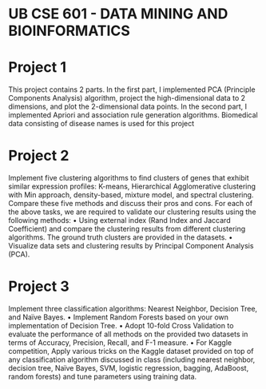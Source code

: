 # UB CSE 601 - DATA MINING AND BIOINFORMATICS

# Project 1

This project contains 2 parts. In the first part, I implemented PCA (Principle Components Analysis) algorithm, project the high-dimensional data to 2 dimensions, and plot the 2-dimensional data points. In the second part, I implemented Apriori and association rule generation algorithms. Biomedical data consisting of disease names is used for this project

# Project 2

Implement five clustering algorithms to find clusters of genes that exhibit similar expression profiles: K-means, Hierarchical Agglomerative clustering with Min approach, density-based, mixture model, and spectral clustering. Compare these five methods and discuss their pros and cons.
For each of the above tasks, we are required to validate our clustering results using the following methods:
• Using external index (Rand Index and Jaccard Coefficient) and compare the clustering results from different clustering algorithms. The ground truth clusters are provided in the datasets.
• Visualize data sets and clustering results by Principal Component Analysis (PCA). 

# Project 3

Implement three classification algorithms: Nearest Neighbor, Decision Tree, and Naïve Bayes.
• Implement Random Forests based on your own implementation of Decision Tree.
• Adopt 10-fold Cross Validation to evaluate the performance of all methods on the provided two datasets in terms of Accuracy, Precision, Recall, and F-1 measure.
• For Kaggle competition, Apply various tricks on the Kaggle dataset provided on top of any classification algorithm discussed in class (including nearest neighbor, decision tree, Naïve Bayes, SVM, logistic regression, bagging, AdaBoost, random forests) and tune parameters using training data.

